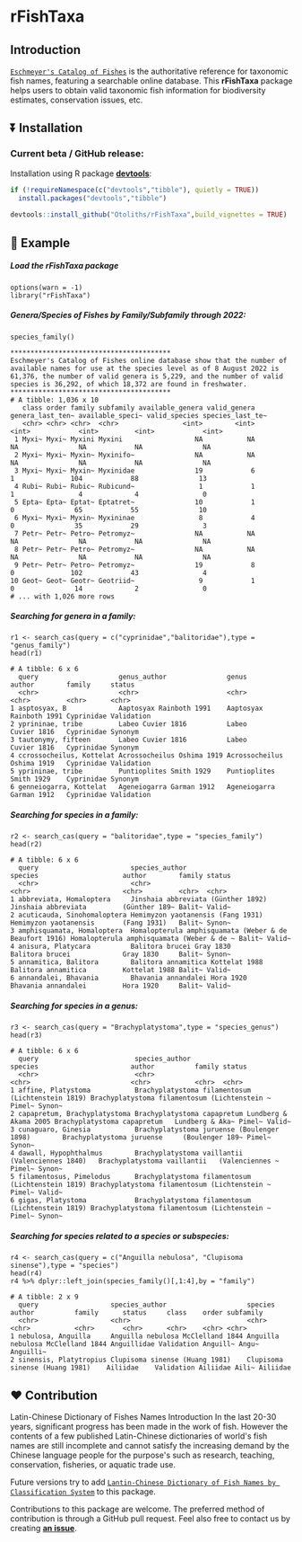 # rFishTaxa 

## Introduction

[`Eschmeyer's Catalog of Fishes`](https://www.calacademy.org/scientists/projects/catalog-of-fishes) is the authoritative reference for taxonomic fish names, featuring a searchable online database. This **rFishTaxa** package helps users to obtain valid taxonomic fish information for biodiversity estimates, conservation issues, etc.


## :arrow_double_down: Installation

### Current beta / GitHub release:

Installation using R package
[**devtools**](https://cran.r-project.org/package=devtools):
```r
if (!requireNamespace(c("devtools","tibble"), quietly = TRUE))
  install.packages("devtools","tibble")
    
devtools::install_github("Otoliths/rFishTaxa",build_vignettes = TRUE)

```

## :beginner: Example

##### Load the **rFishTaxa** package

```{r}
options(warn = -1)
library("rFishTaxa")
```

##### Genera/Species of Fishes by Family/Subfamily through 2022:

```{r }
species_family()
```
```
****************************************
Eschmeyer's Catalog of Fishes online database show that the number of available names for use at the species level as of 8 August 2022 is 61,376, the number of valid genera is 5,229, and the number of valid species is 36,292, of which 18,372 are found in freshwater.
****************************************
# A tibble: 1,036 x 10
   class order family subfamily available_genera valid_genera genera_last_ten~ available_speci~ valid_species species_last_te~
   <chr> <chr> <chr>  <chr>                <int>        <int>            <int>            <int>         <int>            <int>
 1 Myxi~ Myxi~ Myxini Myxini                  NA           NA               NA               NA            NA               NA
 2 Myxi~ Myxi~ Myxin~ Myxinifo~               NA           NA               NA               NA            NA               NA
 3 Myxi~ Myxi~ Myxin~ Myxinidae               19            6                1              104            88               13
 4 Rubi~ Rubi~ Rubic~ Rubicund~                1            1                1                4             4                0
 5 Epta~ Epta~ Eptat~ Eptatret~               10            1                0               65            55               10
 6 Myxi~ Myxi~ Myxin~ Myxininae                8            4                0               35            29                3
 7 Petr~ Petr~ Petro~ Petromyz~               NA           NA               NA               NA            NA               NA
 8 Petr~ Petr~ Petro~ Petromyz~               NA           NA               NA               NA            NA               NA
 9 Petr~ Petr~ Petro~ Petromyz~               19            8                0              102            43                4
10 Geot~ Geot~ Geotr~ Geotriid~                9            1                0               14             2                0
# ... with 1,026 more rows
```

##### Searching for genera in a family:

```{r }
r1 <- search_cas(query = c("cyprinidae","balitoridae"),type = "genus_family")
head(r1)
```
```
# A tibble: 6 x 6
  query                    genus_author               genus          author        family     status    
  <chr>                    <chr>                      <chr>          <chr>         <chr>      <chr>     
1 asptosyax, B             Aaptosyax Rainboth 1991    Aaptosyax      Rainboth 1991 Cyprinidae Validation
2 yprininae, tribe         Labeo Cuvier 1816          Labeo          Cuvier 1816   Cyprinidae Synonym   
3 tautonymy, fifteen       Labeo Cuvier 1816          Labeo          Cuvier 1816   Cyprinidae Synonym   
4 ccrossocheilus, Kottelat Acrossocheilus Oshima 1919 Acrossocheilus Oshima 1919   Cyprinidae Validation
5 yprininae, tribe         Puntioplites Smith 1929    Puntioplites   Smith 1929    Cyprinidae Synonym   
6 genneiogarra, Kottelat   Ageneiogarra Garman 1912   Ageneiogarra   Garman 1912   Cyprinidae Validation
```

##### Searching for species in a family:

```{r }
r2 <- search_cas(query = "balitoridae",type = "species_family")
head(r2)
```
```
# A tibble: 6 x 6
  query                       species_author                                         species                     author        family status
  <chr>                       <chr>                                                  <chr>                       <chr>         <chr>  <chr> 
1 abbreviata, Homaloptera     Jinshaia abbreviata (Günther 1892)                     Jinshaia abbreviata         (Günther 189~ Balit~ Valid~
2 acuticauda, Sinohomaloptera Hemimyzon yaotanensis (Fang 1931)                      Hemimyzon yaotanensis       (Fang 1931)   Balit~ Synon~
3 amphisquamata, Homaloptera  Homalopterula amphisquamata (Weber & de Beaufort 1916) Homalopterula amphisquamata (Weber & de ~ Balit~ Valid~
4 anisura, Platycara          Balitora brucei Gray 1830                              Balitora brucei             Gray 1830     Balit~ Synon~
5 annamitica, Balitora        Balitora annamitica Kottelat 1988                      Balitora annamitica         Kottelat 1988 Balit~ Valid~
6 annandalei, Bhavania        Bhavania annandalei Hora 1920                          Bhavania annandalei         Hora 1920     Balit~ Valid~
```

##### Searching for species in a genus:

```{r}
r3 <- search_cas(query = "Brachyplatystoma",type = "species_genus")
head(r3)
```
```
# A tibble: 6 x 6
  query                        species_author                                    species                       author          family status
  <chr>                        <chr>                                             <chr>                         <chr>           <chr>  <chr> 
1 affine, Platystoma           Brachyplatystoma filamentosum (Lichtenstein 1819) Brachyplatystoma filamentosum (Lichtenstein ~ Pimel~ Synon~
2 capapretum, Brachyplatystoma Brachyplatystoma capapretum Lundberg & Akama 2005 Brachyplatystoma capapretum   Lundberg & Aka~ Pimel~ Valid~
3 cunaguaro, Ginesia           Brachyplatystoma juruense (Boulenger 1898)        Brachyplatystoma juruense     (Boulenger 189~ Pimel~ Synon~
4 dawall, Hypophthalmus        Brachyplatystoma vaillantii (Valenciennes 1840)   Brachyplatystoma vaillantii   (Valenciennes ~ Pimel~ Synon~
5 filamentosus, Pimelodus      Brachyplatystoma filamentosum (Lichtenstein 1819) Brachyplatystoma filamentosum (Lichtenstein ~ Pimel~ Valid~
6 gigas, Platystoma            Brachyplatystoma filamentosum (Lichtenstein 1819) Brachyplatystoma filamentosum (Lichtenstein ~ Pimel~ Synon~
```


##### Searching for species related to a species or subspecies:

```{r }
r4 <- search_cas(query = c("Anguilla nebulosa", "Clupisoma sinense"),type = "species")
head(r4)
r4 %>% dplyr::left_join(species_family()[,1:4],by = "family")
```
```
# A tibble: 2 x 9
  query                  species_author                    species           author          family      status     class    order subfamily
  <chr>                  <chr>                             <chr>             <chr>           <chr>       <chr>      <chr>    <chr> <chr>    
1 nebulosa, Anguilla     Anguilla nebulosa McClelland 1844 Anguilla nebulosa McClelland 1844 Anguillidae Validation Anguill~ Angu~ Anguilli~
2 sinensis, Platytropius Clupisoma sinense (Huang 1981)    Clupisoma sinense (Huang 1981)    Ailiidae    Validation Ailiidae Aili~ Ailiidae 
```

## :heart: Contribution

Latin-Chinese Dictionary of Fishes Names Introduction In the last 20-30 years, significant progress has been made in the work of fish. However the contents of a few published Latin-Chinese dictionaries of world's fish names are still incomplete and cannot satisfy the increasing demand by the Chinese language people for the purpose's such as research, teaching, conservation, fisheries, or aquatic trade use. 

Future versions try to add [`Lantin-Chinese Dictionary of Fish Names by Classification System`](http://www.taiwan-fisheries.com.tw/news-preface-2e.htm) to this package.


Contributions to this package are welcome. 
The preferred method of contribution is through a GitHub pull request. 
Feel also free to contact us by creating [**an issue**](https://github.com/Otoliths/rFishTaxa/issues).
